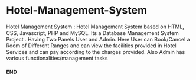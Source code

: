 # Hotel-Management-System

Hotel Management System : Hotel Management System based on HTML, CSS, Javascript, PHP and MySQL. Its a Database Management System Project .
Having Two Panels User and Admin. Here User can Book/Cancel a Room of Different Ranges and can view the facilities provided in Hotel Services and can pay according to the 
charges provided.
Also Admin has various functionalities/management tasks
#### END
